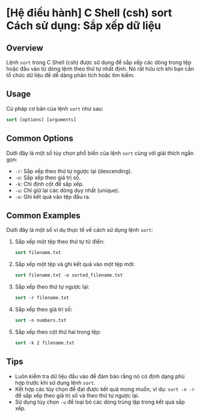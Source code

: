 # [Hệ điều hành] C Shell (csh) sort Cách sử dụng: Sắp xếp dữ liệu

## Overview
Lệnh `sort` trong C Shell (csh) được sử dụng để sắp xếp các dòng trong tệp hoặc đầu vào từ dòng lệnh theo thứ tự nhất định. Nó rất hữu ích khi bạn cần tổ chức dữ liệu để dễ dàng phân tích hoặc tìm kiếm.

## Usage
Cú pháp cơ bản của lệnh `sort` như sau:

```csh
sort [options] [arguments]
```

## Common Options
Dưới đây là một số tùy chọn phổ biến của lệnh `sort` cùng với giải thích ngắn gọn:

- `-r`: Sắp xếp theo thứ tự ngược lại (descending).
- `-n`: Sắp xếp theo giá trị số.
- `-k`: Chỉ định cột để sắp xếp.
- `-u`: Chỉ giữ lại các dòng duy nhất (unique).
- `-o`: Ghi kết quả vào tệp đầu ra.

## Common Examples
Dưới đây là một số ví dụ thực tế về cách sử dụng lệnh `sort`:

1. Sắp xếp một tệp theo thứ tự từ điển:
   ```csh
   sort filename.txt
   ```

2. Sắp xếp một tệp và ghi kết quả vào một tệp mới:
   ```csh
   sort filename.txt -o sorted_filename.txt
   ```

3. Sắp xếp theo thứ tự ngược lại:
   ```csh
   sort -r filename.txt
   ```

4. Sắp xếp theo giá trị số:
   ```csh
   sort -n numbers.txt
   ```

5. Sắp xếp theo cột thứ hai trong tệp:
   ```csh
   sort -k 2 filename.txt
   ```

## Tips
- Luôn kiểm tra dữ liệu đầu vào để đảm bảo rằng nó có định dạng phù hợp trước khi sử dụng lệnh `sort`.
- Kết hợp các tùy chọn để đạt được kết quả mong muốn, ví dụ: `sort -n -r` để sắp xếp theo giá trị số và theo thứ tự ngược lại.
- Sử dụng tùy chọn `-u` để loại bỏ các dòng trùng lặp trong kết quả sắp xếp.